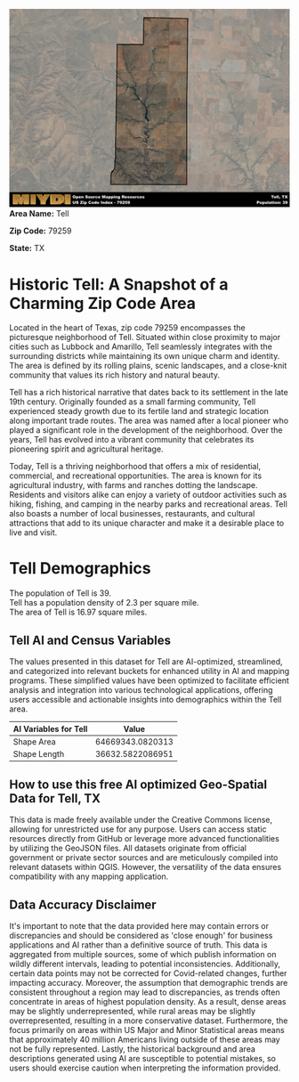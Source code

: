 ![Image Alt Text](../_images/79259.png)
**Area Name:** Tell

**Zip Code:** 79259

**State:** TX


# Historic Tell: A Snapshot of a Charming Zip Code Area

Located in the heart of Texas, zip code 79259 encompasses the picturesque neighborhood of Tell. Situated within close proximity to major cities such as Lubbock and Amarillo, Tell seamlessly integrates with the surrounding districts while maintaining its own unique charm and identity. The area is defined by its rolling plains, scenic landscapes, and a close-knit community that values its rich history and natural beauty.

Tell has a rich historical narrative that dates back to its settlement in the late 19th century. Originally founded as a small farming community, Tell experienced steady growth due to its fertile land and strategic location along important trade routes. The area was named after a local pioneer who played a significant role in the development of the neighborhood. Over the years, Tell has evolved into a vibrant community that celebrates its pioneering spirit and agricultural heritage.

Today, Tell is a thriving neighborhood that offers a mix of residential, commercial, and recreational opportunities. The area is known for its agricultural industry, with farms and ranches dotting the landscape. Residents and visitors alike can enjoy a variety of outdoor activities such as hiking, fishing, and camping in the nearby parks and recreational areas. Tell also boasts a number of local businesses, restaurants, and cultural attractions that add to its unique character and make it a desirable place to live and visit.

# Tell Demographics

The population of Tell is 39.  
Tell has a population density of 2.3 per square mile.  
The area of Tell is 16.97 square miles.  

## Tell AI and Census Variables

The values presented in this dataset for Tell are AI-optimized, streamlined, and categorized into relevant buckets for enhanced utility in AI and mapping programs. These simplified values have been optimized to facilitate efficient analysis and integration into various technological applications, offering users accessible and actionable insights into demographics within the Tell area.

| AI Variables for Tell | Value |
|-------------|-------|
| Shape Area | 64669343.0820313 |
| Shape Length | 36632.5822086951 |

## How to use this free AI optimized Geo-Spatial Data for Tell, TX

This data is made freely available under the Creative Commons license, allowing for unrestricted use for any purpose. Users can access static resources directly from GitHub or leverage more advanced functionalities by utilizing the GeoJSON files. All datasets originate from official government or private sector sources and are meticulously compiled into relevant datasets within QGIS. However, the versatility of the data ensures compatibility with any mapping application.

## Data Accuracy Disclaimer
It's important to note that the data provided here may contain errors or discrepancies and should be considered as 'close enough' for business applications and AI rather than a definitive source of truth. This data is aggregated from multiple sources, some of which publish information on wildly different intervals, leading to potential inconsistencies. Additionally, certain data points may not be corrected for Covid-related changes, further impacting accuracy. Moreover, the assumption that demographic trends are consistent throughout a region may lead to discrepancies, as trends often concentrate in areas of highest population density. As a result, dense areas may be slightly underrepresented, while rural areas may be slightly overrepresented, resulting in a more conservative dataset. Furthermore, the focus primarily on areas within US Major and Minor Statistical areas means that approximately 40 million Americans living outside of these areas may not be fully represented. Lastly, the historical background and area descriptions generated using AI are susceptible to potential mistakes, so users should exercise caution when interpreting the information provided.
